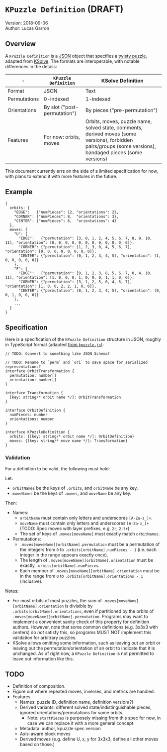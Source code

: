 # `KPuzzle Definition` (DRAFT)

Version: 2018-09-06  
Author: Lucas Garron

## Overview

A `KPuzzle Definition` is a [JSON](https://json.org/) object that specifies a [twisty puzzle](https://en.wikipedia.org/wiki/Combination_puzzle), adapted from [KSolve](https://github.com/cubing/ksolve). The formats are interoperable, with notable differences in the details:

| -            | `KPuzzle Definition`           | KSolve Definition             |
|--------------|------------------------------|-------------------------------|
| Format       | JSON                         | Text                          |
| Permutations | 0-indexed                    | 1-indexed                     |
| Orientations | By slot ("post-permutation") | By pieces ("pre-permutation") |
| Features     | For now: orbits, moves | Orbits, moves, puzzle name, solved state, comments, derived moves (some versions), forbidden pairs/groups (some versions), bandaged pieces (some versions) |

This document currently errs on the side of a limited specification for now, with plans to extend it with more features in the future.

## Example

    {
      orbits: {
        "EDGE":   {"numPieces": 12, "orientations": 2},
        "CORNER": {"numPieces": 8,  "orientations": 3},
        "CENTER": {"numPieces": 6,  "orientations": 4}
      },
      moves: {
        "U": {
          "EDGE":   {"permutation": [3, 0, 1, 2, 4, 5, 6, 7, 8, 9, 10, 11], "orientation": [0, 0, 0, 0, 0, 0, 0, 0, 0, 0, 0, 0]},
          "CORNER": {"permutation": [1, 2, 3, 0, 4, 5, 6, 7], "orientation": [0, 0, 0, 0, 0, 0, 0, 0]},
          "CENTER": {"permutation": [0, 1, 2, 3, 4, 5], "orientation": [1, 0, 0, 0, 0, 0]}
        },
        "F": {
          "EDGE":   {"permutation": [9, 1, 2, 3, 8, 5, 6, 7, 0, 4, 10, 11], "orientation": [1, 0, 0, 0, 1, 0, 0, 0, 1, 1, 0, 0]},
          "CORNER": {"permutation": [3, 1, 2, 5, 0, 4, 6, 7], "orientation": [1, 0, 0, 2, 2, 1, 0, 0]},
          "CENTER": {"permutation": [0, 1, 2, 3, 4, 5], "orientation": [0, 0, 1, 0, 0, 0]}
        },
        ...
      }
    }

## Specification

Here is a specification of the `KPuzzle Definition` structure in JSON, roughly in TypeScript format (adapted [from `kpuzzle.js`](https://github.com/cubing/kpuzzle.js/blob/master/src/spec.ts)):

    // TODO: Convert to something like JSON Schema?

    // TODO: Rename to `perm` and `ori` to save space for serialized representations?
    interface OrbitTransformation {
      permutation: number[]
      orientation: number[]
    }

    interface Transformation {
      [key: string/* orbit name */]: OrbitTransformation
    }

    interface OrbitDefinition {
      numPieces: number
      orientations: number
    }

    interface KPuzzleDefinition {
      orbits: {[key: string/* orbit name */]: OrbitDefinition}
      moves: {[key: string/* move name */]: Transformation}
    }

### Validation

For a definition to be valid, the following must hold:

Let:

- `orbitNames` be the keys of `.orbits`, and `orbitName` be any key.
- `moveNames` be the keys of `.moves`, and `moveName` be any key.

Then:

- Names:
  - `orbitName` must contain only letters and underscores `[A-Za-z_]+`.
  - `moveName` must contain only letters and underscores `[A-Za-z_]+` (TODO: Spec moves with layer prefixes, e.g. `2r`, `2-3r`).
  - The set of keys of `.moves[moveName]` must exactly match `orbitNames`.
- Permutations:
  - `.moves[moveName][orbitName].permutation` must be a permutation of the integers from `0` to `.orbits[orbitName].numPieces - 1` (i.e. each integer in the range appears exactly once).
  - The length of `.moves[moveName][orbitName].orientation` must be exactly `.orbits[orbitName].numPieces`.
  - Each member of `.moves[moveName][orbitName].orientation` must be in the range from `0` to `.orbits[orbitName].orientations - 1` (inclusive).

Notes:

- For most orbits of most puzzles, the sum of `.moves[moveName][orbitName].orientation` is divisible by `.orbits[orbitName].orientations`, even if partitioned by the orbits of `.moves[moveName][orbitName].permutation`. Programs may want to implement a convenient sanity check of this property for definition authors. However, note that some common definitions (e.g. 3x3x3 with centers) do *not* satisfy this, so programs MUST NOT implement this validation for arbitrary puzzles.
- KSolve allows omitting some information, such as leaving out an orbit or leaving out the permutation/orientation of an orbit to indicate that it is unchanged. As of right now, a `KPuzzle Definition` is not permitted to leave out information like this.

## TODO

- Definition of composition.
- Figure out where repeated moves, inverses, and metrics are handled.
- Features
  - Names: puzzle ID, definition name, definition version(?)
  - Derived variants: different solved state/indistinguishable pieces, ignored orientations/permutations for some orbits.
    - Note: `startPieces` is purposely missing from this spec for now, in case we can replace it with a more general concept.
  - Metadata: author, kpuzzle spec version
  - Axis-aware block moves
  - Derived moves (e.g. define U, x, y for 3x3x3, define all other moves based on those.)

